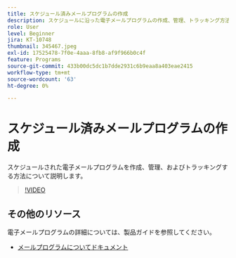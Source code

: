 ```yaml
---
title: スケジュール済みメールプログラムの作成
description: スケジュールに沿った電子メールプログラムの作成、管理、トラッキング方法について説明します。
role: User
level: Beginner
jira: KT-10748
thumbnail: 345467.jpeg
exl-id: 17525478-7f0e-4aaa-8fb8-af9f966b0c4f
feature: Programs
source-git-commit: 433b00dc5dc1b7dde2931c6b9eaa8a403eae2415
workflow-type: tm+mt
source-wordcount: '63'
ht-degree: 0%

---
```


# スケジュール済みメールプログラムの作成

スケジュールされた電子メールプログラムを作成、管理、およびトラッキングする方法について説明します。

>[!VIDEO](https://video.tv.adobe.com/v/345467/?quality=12&learn=on)

## その他のリソース

電子メールプログラムの詳細については、製品ガイドを参照してください。

* [メールプログラムについてドキュメント](https://experienceleague.adobe.com/docs/marketo/using/product-docs/email-marketing/email-programs/creating-an-email-program/understanding-email-programs.html?lang=en)
